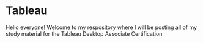 # Tableau
Hello everyone! Welcome to my respository where I will be posting all of my study material for the Tableau Desktop Associate Certification
